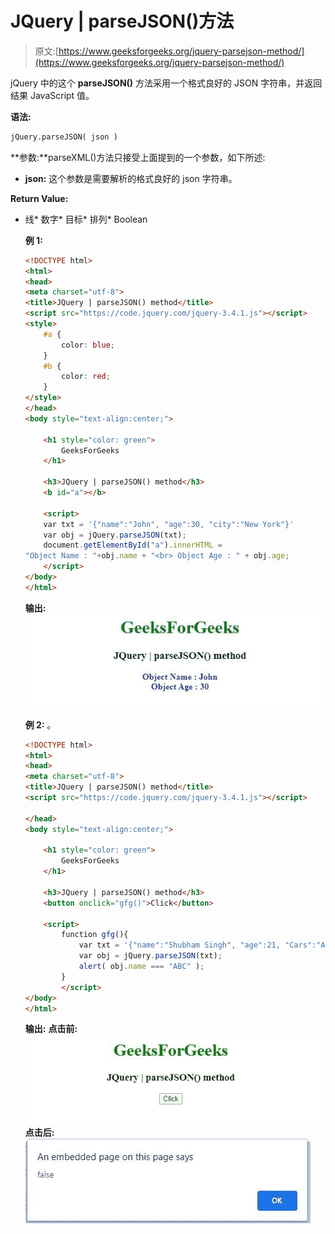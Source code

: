 # JQuery | parseJSON()方法

> 原文:[https://www.geeksforgeeks.org/jquery-parsejson-method/](https://www.geeksforgeeks.org/jquery-parsejson-method/)

jQuery 中的这个 **parseJSON()** 方法采用一个格式良好的 JSON 字符串，并返回结果 JavaScript 值。

**语法:**

```html
jQuery.parseJSON( json )

```

**参数:**parseXML()方法只接受上面提到的一个参数，如下所述:

*   **json:** 这个参数是需要解析的格式良好的 json 字符串。

**Return Value:**

*   线*   数字*   目标*   排列*   Boolean

    **例 1:**

    ```html
    <!DOCTYPE html>
    <html>
    <head>
    <meta charset="utf-8">
    <title>JQuery | parseJSON() method</title> 
    <script src="https://code.jquery.com/jquery-3.4.1.js"></script>
    <style>
        #a {
            color: blue;
        }
        #b {
            color: red;
        }
    </style>
    </head>
    <body style="text-align:center;"> 

        <h1 style="color: green"> 
            GeeksForGeeks 
        </h1> 

        <h3>JQuery | parseJSON() method</h3>
        <b id="a"></b>

        <script>
        var txt = '{"name":"John", "age":30, "city":"New York"}'
        var obj = jQuery.parseJSON(txt);
        document.getElementById("a").innerHTML = 
    "Object Name : "+obj.name + "<br> Object Age : " + obj.age;
        </script>
    </body>
    </html>                                                                
    ```

    **输出:**
    ![](img/58fa5ce1ca9a605ebf7f96f390ecb12a.png)

    **例 2:** 。

    ```html
    <!DOCTYPE html>
    <html>
    <head>
    <meta charset="utf-8">
    <title>JQuery | parseJSON() method</title> 
    <script src="https://code.jquery.com/jquery-3.4.1.js"></script>

    </head>
    <body style="text-align:center;"> 

        <h1 style="color: green"> 
            GeeksForGeeks 
        </h1> 

        <h3>JQuery | parseJSON() method</h3>
        <button onclick="gfg()">Click</button>

        <script>
            function gfg(){
                var txt = '{"name":"Shubham Singh", "age":21, "Cars":"ABC" }'
                var obj = jQuery.parseJSON(txt);
                alert( obj.name === "ABC" );
            }
            </script>
    </body>
    </html>                    
    ```

    **输出:**
    **点击前:**
    ![](img/19f384e420ac65e4471c205e8959f986.png)
    **点击后:**
    ![](img/9df5d1a4c309f4efad73d7ae1d6e5854.png)